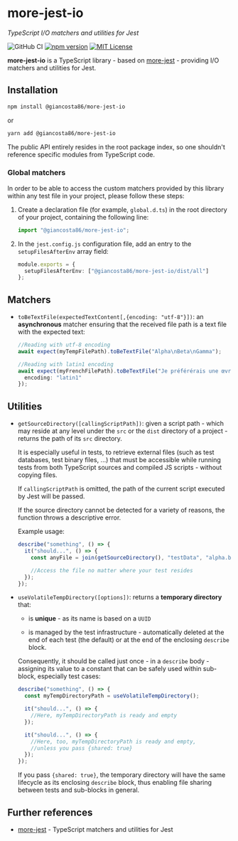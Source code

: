 # more-jest-io

_TypeScript I/O matchers and utilities for Jest_

![GitHub CI](https://github.com/giancosta86/more-jest-io/actions/workflows/publish-to-npm.yml/badge.svg)
[![npm version](https://badge.fury.io/js/@giancosta86%2Fmore-jest-io.svg)](https://badge.fury.io/js/@giancosta86%2Fmore-jest-io)
[![MIT License](https://img.shields.io/badge/license-MIT-blue.svg?style=flat)](/LICENSE)

**more-jest-io** is a TypeScript library - based on [more-jest](https://github.com/giancosta86/more-jest) - providing I/O matchers and utilities for Jest.

## Installation

```bash
npm install @giancosta86/more-jest-io
```

or

```bash
yarn add @giancosta86/more-jest-io
```

The public API entirely resides in the root package index, so one shouldn't reference specific modules from TypeScript code.

### Global matchers

In order to be able to access the custom matchers provided by this library within any test file in your project, please follow these steps:

1. Create a declaration file (for example, `global.d.ts`) in the root directory of your project, containing the following line:

   ```typescript
   import "@giancosta86/more-jest-io";
   ```

1. In the `jest.config.js` configuration file, add an entry to the `setupFilesAfterEnv` array field:

   ```typescript
   module.exports = {
     setupFilesAfterEnv: ["@giancosta86/more-jest-io/dist/all"]
   };
   ```

## Matchers

- `toBeTextFile(expectedTextContent[,{encoding: "utf-8"}])`: an **asynchronous** matcher ensuring that the received file path is a text file with the expected text:

  ```typescript
  //Reading with utf-8 encoding
  await expect(myTempFilePath).toBeTextFile("Alpha\nBeta\nGamma");

  //Reading with latin1 encoding
  await expect(myFrenchFilePath).toBeTextFile("Je préférérais une œvre d'art", {
    encoding: "latin1"
  });
  ```

## Utilities

- `getSourceDirectory([callingScriptPath])`: given a script path - which may reside at any level under the `src` or the `dist` directory of a project - returns the path of its `src` directory.

  It is especially useful in tests, to retrieve external files (such as test databases, test binary files, ...) that must be accessible while running tests from both TypeScript sources and compiled JS scripts - without copying files.

  If `callingScriptPath` is omitted, the path of the current script executed by Jest will be passed.

  If the source directory cannot be detected for a variety of reasons, the function throws a descriptive error.

  Example usage:

  ```typescript
  describe("something", () => {
    it("should...", () => {
      const anyFile = join(getSourceDirectory(), "testData", "alpha.bin");

      //Access the file no matter where your test resides
    });
  });
  ```

- `useVolatileTempDirectory([options])`: returns a **temporary directory** that:

  - is **unique** - as its name is based on a `UUID`

  - is managed by the test infrastructure - automatically deleted at the end of each test (the default) or at the end of the enclosing `describe` block.

  Consequently, it should be called just once - in a `describe` body - assigning its value to a constant that can be safely used within sub-block, especially test cases:

  ```typescript
  describe("something", () => {
    const myTempDirectoryPath = useVolatileTempDirectory();

    it("should...", () => {
      //Here, myTempDirectoryPath is ready and empty
    });

    it("should...", () => {
      //Here, too, myTempDirectoryPath is ready and empty,
      //unless you pass {shared: true}
    });
  });
  ```

  If you pass `{shared: true}`, the temporary directory will have the same lifecycle as its enclosing `describe` block, thus enabling file sharing between tests and sub-blocks in general.

## Further references

- [more-jest](https://github.com/giancosta86/more-jest) - TypeScript matchers and utilities for Jest
